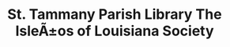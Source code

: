 ---
layout: repo
title: "St. Tammany Parish Library The IsleÃ±os of Louisiana Society"
id: 25086
permalink: repos/25086/
---